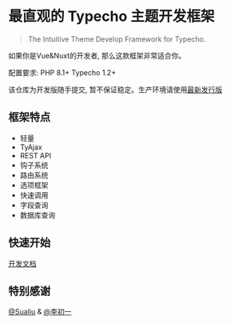 # 最直观的 Typecho 主题开发框架  

> The Intuitive Theme Develop Framework for Typecho.

如果你是Vue&Nuxt的开发者, 那么这款框架非常适合你。

配置要求: PHP 8.1+ Typecho 1.2+

该仓库为开发版随手提交, 暂不保证稳定。生产环境请使用[最新发行版](https://github.com/YuiNijika/TTDF/releases)

## 框架特点  

 - 轻量
 - TyAjax
 - REST API
 - 钩子系统
 - 路由系统
 - 选项框架
 - 快速调用
 - 字段查询
 - 数据库查询

## 快速开始  

[开发文档](README_DOC.md)

## 特别感谢  

[@Sualiu](https://github.com/Sualiu) & [@李初一](https://github.com/DearLicy)
